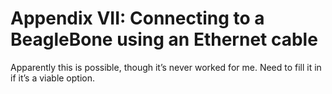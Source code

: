 # Appendix VII: Connecting to a BeagleBone using an Ethernet cable

Apparently this is possible, though it’s never worked for me. Need to fill it in if it’s a viable option.

